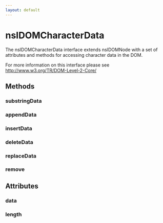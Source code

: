 ```yaml
---
layout: default
---
```


# nsIDOMCharacterData #
  
The nsIDOMCharacterData interface extends nsIDOMNode with a set of   
attributes and methods for accessing character data in the DOM.  
  
For more information on this interface please see   
http://www.w3.org/TR/DOM-Level-2-Core/  
  

## Methods ##

### substringData ###

### appendData ###

### insertData ###

### deleteData ###

### replaceData ###

### remove ###

## Attributes ##

### data ###

### length ###
